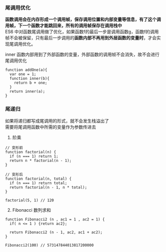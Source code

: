 ### 尾调用优化
**函数调用会在内存形成一个调用帧，保存调用位置和内部变量等信息，有了这个调用帧，下一个函数才能跳回来，所有的调用帧保存在调用栈中**<br>
ES6 中对函数尾调用做了优化，如果函数f的最后一步是调用函数g，函数f的调用帧不会被保留，只有最后一步调用的**函数内部不再用到外层函数的变量时**，才会实现尾调用优化。

inner 函数内部用到了外部函数的变量，外部函数的调用帧不会消失，故不会进行尾调用优化
```
function addOne(a){
  var one = 1;
  function inner(b){
    return b + one;
  }
  return inner(a);
}
```
### 尾递归
如果将递归都写成尾调用的形式，就不会发生栈溢出了<br>
需要将尾调用函数中所需的变量作为参数传进去
1. 阶乘
```
// 变形前
function factorial(n) {
  if (n === 1) return 1;
  return n * factorial(n - 1);
}

// 变形后
function factorial(n, total) {
  if (n === 1) return total;
  return factorial(n - 1, n * total);
}

factorial(5, 1) // 120
```
2. Fibonacci 数列求和
```
function Fibonacci2 (n , ac1 = 1 , ac2 = 1) {
  if( n <= 1 ) {return ac2};

  return Fibonacci2 (n - 1, ac2, ac1 + ac2);
}

Fibonacci2(100) // 573147844013817200000
```

